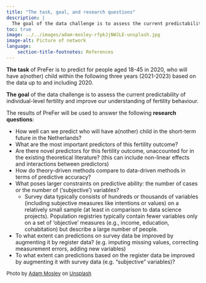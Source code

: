 ```yaml
---
title: "The task, goal, and research questions"
description: |
  The goal of the data challenge is to assess the current predictability of individual-level fertility and improve our understanding of fertility behaviour.
toc: true
image: ../../images/adam-mosley-rfpkJjNWJLE-unsplash.jpg
image-alt: Picture of network
language: 
    section-title-footnotes: References
---
```


__The task__ of PreFer is to predict for people aged 18-45 in 2020, who will have a(nother) child within the following three years (2021-2023) based on the data up to and including 2020.  

__The goal__ of the data challenge is to assess the current predictability of individual-level fertility and improve our understanding of fertility behaviour.  


The results of PreFer will be used to answer the following __research questions__:  

* How well can we predict who will have a(nother) child in the short-term future in the Netherlands?
* What are the most important predictors of this fertility outcome?
* Are there novel predictors for this fertility outcome, unaccounted for in the existing theoretical literature? (this can include non-linear effects and interactions between predictors)  
* How do theory-driven methods compare to data-driven methods in terms of predictive accuracy?  
* What poses larger constraints on predictive ability: the number of cases or the number of (‘subjective’) variables? 
  + Survey data typically consists of hundreds or thousands of variables (including subjective measures like intentions or values) on a relatively small sample (at least in comparison to data science projects). Population registries typically contain fewer variables only on a set of ‘objective’ measures (e.g., income, education, cohabitation) but describe a large number of people.
* To what extent can predictions on survey data be improved by augmenting it by register data? (e.g. imputing missing values, correcting measurement errors, adding new variables)  
* To what extent can predictions based on the register data be improved by augmenting it with survey data (e.g. “subjective” variables)?



<font size="-1">Photo by <a href="https://unsplash.com/@awm0st?utm_content=creditCopyText&utm_medium=referral&utm_source=unsplash">Adam Mosley</a> on <a href="https://unsplash.com/photos/white-stork-flying-under-blue-sky-during-daytime-rfpkJjNWJLE?utm_content=creditCopyText&utm_medium=referral&utm_source=unsplash">Unsplash</a></font>
  